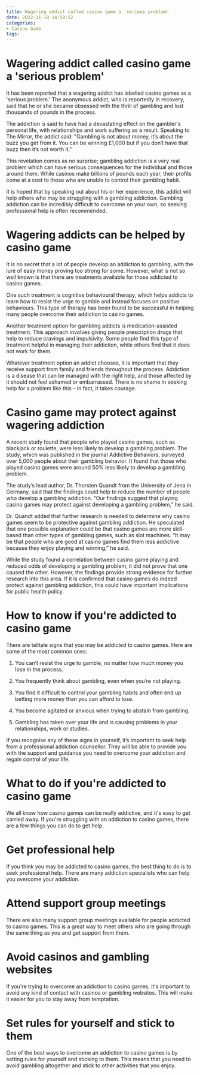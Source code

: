 ```yaml
---
title: Wagering addict called casino game a 'serious problem'
date: 2022-11-18 14:59:52
categories:
- Casino Game
tags:
---
```



#  Wagering addict called casino game a 'serious problem'

It has been reported that a wagering addict has labelled casino games as a 'serious problem.' The anonymous addict, who is reportedly in recovery, said that he or she became obsessed with the thrill of gambling and lost thousands of pounds in the process.

The addiction is said to have had a devastating effect on the gambler's personal life, with relationships and work suffering as a result. Speaking to The Mirror, the addict said: "Gambling is not about money, it’s about the buzz you get from it. You can be winning £1,000 but if you don’t have that buzz then it’s not worth it."

This revelation comes as no surprise; gambling addiction is a very real problem which can have serious consequences for the individual and those around them. While casinos make billions of pounds each year, their profits come at a cost to those who are unable to control their gambling habit.

It is hoped that by speaking out about his or her experience, this addict will help others who may be struggling with a gambling addiction. Gambling addiction can be incredibly difficult to overcome on your own, so seeking professional help is often recommended.

#  Wagering addicts can be helped by casino game

It is no secret that a lot of people develop an addiction to gambling, with the lure of easy money proving too strong for some. However, what is not so well known is that there are treatments available for those addicted to casino games.

One such treatment is cognitive behavioural therapy, which helps addicts to learn how to resist the urge to gamble and instead focuses on positive behaviours. This type of therapy has been found to be successful in helping many people overcome their addiction to casino games.

Another treatment option for gambling addicts is medication-assisted treatment. This approach involves giving people prescription drugs that help to reduce cravings and impulsivity. Some people find this type of treatment helpful in managing their addiction, while others find that it does not work for them.

Whatever treatment option an addict chooses, it is important that they receive support from family and friends throughout the process. Addiction is a disease that can be managed with the right help, and those affected by it should not feel ashamed or embarrassed. There is no shame in seeking help for a problem like this – in fact, it takes courage.

#  Casino game may protect against wagering addiction

A recent study found that people who played casino games, such as blackjack or roulette, were less likely to develop a gambling problem. The study, which was published in the journal Addictive Behaviors, surveyed over 5,000 people about their gambling behavior. It found that those who played casino games were around 50% less likely to develop a gambling problem.

The study’s lead author, Dr. Thorsten Quandt from the University of Jena in Germany, said that the findings could help to reduce the number of people who develop a gambling addiction. “Our findings suggest that playing casino games may protect against developing a gambling problem,” he said.

Dr. Quandt added that further research is needed to determine why casino games seem to be protective against gambling addiction. He speculated that one possible explanation could be that casino games are more skill-based than other types of gambling games, such as slot machines. “It may be that people who are good at casino games find them less addictive because they enjoy playing and winning,” he said.

While the study found a correlation between casino game playing and reduced odds of developing a gambling problem, it did not prove that one caused the other. However, the findings provide strong evidence for further research into this area. If it is confirmed that casino games do indeed protect against gambling addiction, this could have important implications for public health policy.

#  How to know if you're addicted to casino game

There are telltale signs that you may be addicted to casino games. Here are some of the most common ones:

1. You can’t resist the urge to gamble, no matter how much money you lose in the process.

2. You frequently think about gambling, even when you’re not playing.

3. You find it difficult to control your gambling habits and often end up betting more money than you can afford to lose.

4. You become agitated or anxious when trying to abstain from gambling.

5. Gambling has taken over your life and is causing problems in your relationships, work or studies.

If you recognise any of these signs in yourself, it’s important to seek help from a professional addiction counsellor. They will be able to provide you with the support and guidance you need to overcome your addiction and regain control of your life.

#  What to do if you're addicted to casino game

We all know how casino games can be really addictive, and it's easy to get carried away. If you're struggling with an addiction to casino games, there are a few things you can do to get help.

# Get professional help

If you think you may be addicted to casino games, the best thing to do is to seek professional help. There are many addiction specialists who can help you overcome your addiction.

# Attend support group meetings

There are also many support group meetings available for people addicted to casino games. This is a great way to meet others who are going through the same thing as you and get support from them.

# Avoid casinos and gambling websites

If you're trying to overcome an addiction to casino games, it's important to avoid any kind of contact with casinos or gambling websites. This will make it easier for you to stay away from temptation.

# Set rules for yourself and stick to them

One of the best ways to overcome an addiction to casino games is by setting rules for yourself and sticking to them. This means that you need to avoid gambling altogether and stick to other activities that you enjoy.